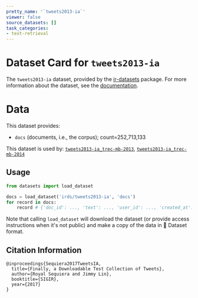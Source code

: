 ```yaml
---
pretty_name: '`tweets2013-ia`'
viewer: false
source_datasets: []
task_categories:
- text-retrieval
---
```


# Dataset Card for `tweets2013-ia`

The `tweets2013-ia` dataset, provided by the [ir-datasets](https://ir-datasets.com/) package.
For more information about the dataset, see the [documentation](https://ir-datasets.com/tweets2013-ia#tweets2013-ia).

# Data

This dataset provides:
 - `docs` (documents, i.e., the corpus); count=252,713,133


This dataset is used by: [`tweets2013-ia_trec-mb-2013`](https://huggingface.co/datasets/irds/tweets2013-ia_trec-mb-2013), [`tweets2013-ia_trec-mb-2014`](https://huggingface.co/datasets/irds/tweets2013-ia_trec-mb-2014)


## Usage

```python
from datasets import load_dataset

docs = load_dataset('irds/tweets2013-ia', 'docs')
for record in docs:
    record # {'doc_id': ..., 'text': ..., 'user_id': ..., 'created_at': ..., 'lang': ..., 'reply_doc_id': ..., 'retweet_doc_id': ..., 'source': ..., 'source_content_type': ...}

```

Note that calling `load_dataset` will download the dataset (or provide access instructions when it's not public) and make a copy of the
data in 🤗 Dataset format.

## Citation Information

```
@inproceedings{Sequiera2017TweetsIA,
  title={Finally, a Downloadable Test Collection of Tweets},
  author={Royal Sequiera and Jimmy Lin},
  booktitle={SIGIR},
  year={2017}
}
```
